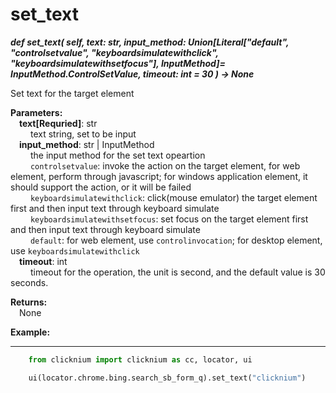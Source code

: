 # set_text
***def set_text(
        self,
        text: str,
        input_method: Union[Literal["default", "controlsetvalue", "keyboardsimulatewithclick", "keyboardsimulatewithsetfocus"], InputMethod]= InputMethod.ControlSetValue,
        timeout: int = 30
    ) -> None***  

Set text for the target element

**Parameters:**  
    &emsp;**text[Requried]**: str  
        &emsp;&emsp; text string, set to be input  
    &emsp;**input_method**: str | InputMethod  
        &emsp;&emsp; the input method for the set text opeartion  
        &emsp;&emsp; `controlsetvalue`: invoke the action on the target element, for web element, perform through javascript; for windows application element, it should support the action, or it will be failed  
        &emsp;&emsp; `keyboardsimulatewithclick`: click(mouse emulator) the target element first and then input text through keyboard simulate   
        &emsp;&emsp; `keyboardsimulatewithsetfocus`: set focus on the target element first and then input text through keyboard simulate  
        &emsp;&emsp; `default`: for web element, use `controlinvocation`; for desktop element, use `keyboardsimulatewithclick`  
    &emsp;**timeout**: int  
        &emsp;&emsp; timeout for the operation, the unit is second, and the default value is 30 seconds.

**Returns:**  
    &emsp;None

**Example:**
***
```python
    from clicknium import clicknium as cc, locator, ui

    ui(locator.chrome.bing.search_sb_form_q).set_text("clicknium")
```